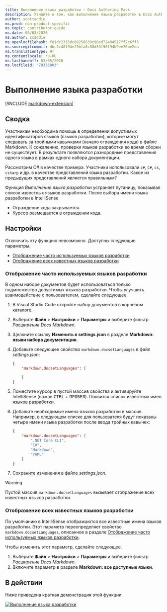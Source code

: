 ```yaml
---
title: Выполнение языка разработки — Docs Authoring Pack
description: Узнайте о том, как выполнение языка разработки в Docs Authoring Pack, расширении Visual Studio Code, помогает участникам.
author: scottaddie
ms.prod: non-product-specific
ms.topic: contributor-guide
ms.date: 03/03/2020
ms.author: scaddie
ms.openlocfilehash: f81dc2315dc09256639c98ed72484517ff2c6ff3
ms.sourcegitcommit: dbc2c48194e29bfa0c88d33f50f94b9ee26be2da
ms.translationtype: HT
ms.contentlocale: ru-RU
ms.lasthandoff: 03/05/2020
ms.locfileid: "78336803"
---
```

# <a name="dev-lang-completion"></a>Выполнение языка разработки

[!INCLUDE [markdown-extension](includes/markdown-extension.md)]

## <a name="summary"></a>Сводка

Участникам необходима помощь в определении допустимых идентификаторов языков (языков разработки), которые могут следовать за тройными кавычками (начало ограждения кода) в файле Markdown. К сожалению, проверки языков разработки во время сборки не существует. В результате появляются разнородные представления одного языка в рамках одного набора документации.

Рассмотрим C# в качестве примера. Участники использовали `c#`, `C#`, `cs`, `csharp` и др. в качестве представлений языка разработки. Какое из предыдущих представлений является правильным?

Функция *Выполнение языка разработки* устраняет путаницу, показывая список известных языков разработки. После выбора имени языка разработки в IntelliSense

* Ограждение кода закрывается.
* Курсор размещается в ограждении кода.

## <a name="preferences"></a>Настройки

Отключить эту функцию невозможно. Доступны следующие параметры.

* [Отображение часто используемых языков разработки](#display-commonly-used-dev-langs)
* [Отображение всех известных языков разработки](#display-all-known-dev-langs)

### <a name="display-commonly-used-dev-langs"></a>Отображение часто используемых языков разработки

В одном наборе документов будет использоваться только подмножество допустимых языков разработки. Чтобы улучшить взаимодействие с пользователем, сделайте следующее.

1. В Visual Studio Code откройте набор документов в корневом каталоге.
1. Выберите **Файл** > **Настройки** > **Параметры** и выберите фильтр *Расширение Docs Markdown*.
1. Щелкните ссылку **Изменить в settings.json** в разделе **Markdown: языки набора документации**.
1. Добавьте следующее свойство `markdown.docsetLanguages` в файл *settings.json*:

    ```json
    {
        "markdown.docsetLanguages": [

        ]
    }
    ```

1. Поместите курсор в пустой массив свойства и активируйте IntelliSense (нажав <kbd>CTRL</kbd> + <kbd>ПРОБЕЛ</kbd>). Появится список известных имен языков разработки.
1. Добавьте необходимые имена языков разработки в массив. Например, в следующем списке для пользователя будут показаны четыре имени языка разработки после ввода тройных кавычек:

    ```json
    {
        "markdown.docsetLanguages": [
            ".NET Core CLI",
            "C#",
            "Markdown",
            "YAML"
        ]
    }
    ```

1. Сохраните изменения в файле *settings.json*.

> [!WARNING]
> Пустой массив `markdown.docsetLanguages` вызывает отображение всех известных языков разработки.

### <a name="display-all-known-dev-langs"></a>Отображение всех известных языков разработки

По умолчанию в IntelliSense отображаются все известные имена языков разработки. Этот параметр переопределяет свойство `markdown.docsetLanguages`, описанное в разделе [Отображение часто используемых языков разработки](#display-commonly-used-dev-langs).

Чтобы изменить этот параметр, сделайте следующее.

1. Выберите **Файл** > **Настройки** > **Параметры** и выберите фильтр *Расширение Docs Markdown*.
1. Включите параметр в разделе **Markdown: все доступные языки**.

## <a name="in-action"></a>В действии

Ниже приведена краткая демонстрация этой функции.

[![Выполнение языка разработки](media/dev-lang-completion.gif)](media/dev-lang-completion.gif#lightbox)
